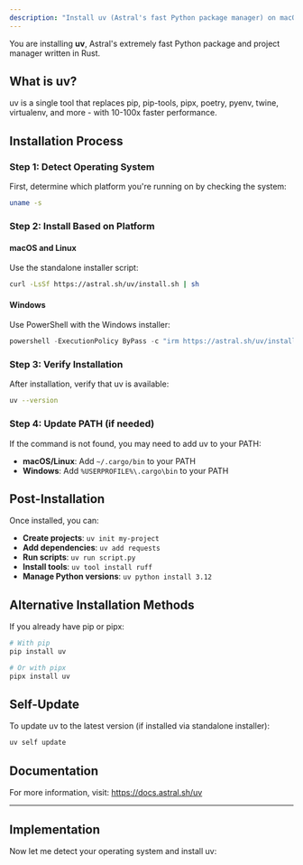 ```yaml
---
description: "Install uv (Astral's fast Python package manager) on macOS, Linux, or Windows"
---
```


You are installing **uv**, Astral's extremely fast Python package and project manager written in Rust.

## What is uv?

uv is a single tool that replaces pip, pip-tools, pipx, poetry, pyenv, twine, virtualenv, and more - with 10-100x faster performance.

## Installation Process

### Step 1: Detect Operating System

First, determine which platform you're running on by checking the system:

```bash
uname -s
```

### Step 2: Install Based on Platform

#### macOS and Linux

Use the standalone installer script:

```bash
curl -LsSf https://astral.sh/uv/install.sh | sh
```

#### Windows

Use PowerShell with the Windows installer:

```powershell
powershell -ExecutionPolicy ByPass -c "irm https://astral.sh/uv/install.ps1 | iex"
```

### Step 3: Verify Installation

After installation, verify that uv is available:

```bash
uv --version
```

### Step 4: Update PATH (if needed)

If the command is not found, you may need to add uv to your PATH:

- **macOS/Linux**: Add `~/.cargo/bin` to your PATH
- **Windows**: Add `%USERPROFILE%\.cargo\bin` to your PATH

## Post-Installation

Once installed, you can:

- **Create projects**: `uv init my-project`
- **Add dependencies**: `uv add requests`
- **Run scripts**: `uv run script.py`
- **Install tools**: `uv tool install ruff`
- **Manage Python versions**: `uv python install 3.12`

## Alternative Installation Methods

If you already have pip or pipx:

```bash
# With pip
pip install uv

# Or with pipx
pipx install uv
```

## Self-Update

To update uv to the latest version (if installed via standalone installer):

```bash
uv self update
```

## Documentation

For more information, visit: https://docs.astral.sh/uv

---

## Implementation

Now let me detect your operating system and install uv:
